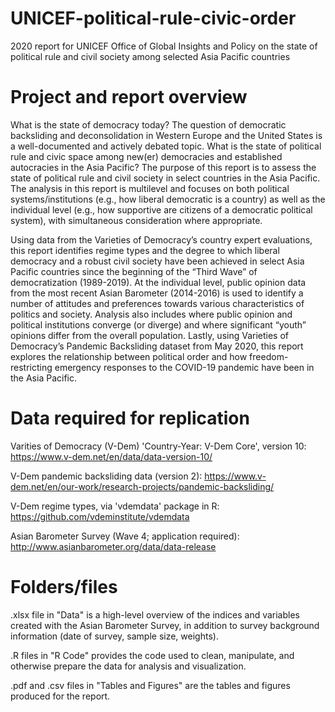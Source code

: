 # UNICEF-political-rule-civic-order

2020 report for UNICEF Office of Global Insights and Policy on the state of political rule and civil society among selected Asia Pacific countries

# Project and report overview

What is the state of democracy today? The question of democratic backsliding and deconsolidation in Western Europe and the United States is a well-documented and actively debated topic. What is the state of political rule and civic space among new(er) democracies and established autocracies in the Asia Pacific? The purpose of this report is to assess the state of political rule and civil society in select countries in the Asia Pacific. The analysis in this report is multilevel and focuses on both political systems/institutions (e.g., how liberal democratic is a country) as well as the individual level (e.g., how supportive are citizens of a democratic political system), with simultaneous consideration where appropriate. 

Using data from the Varieties of Democracy’s country expert evaluations, this report identifies regime types and the degree to which liberal democracy and a robust civil society have been achieved in select Asia Pacific countries since the beginning of the “Third Wave” of democratization (1989-2019). At the individual level, public opinion data from the most recent Asian Barometer (2014-2016) is used to identify a number of attitudes and preferences towards various characteristics of politics and society. Analysis also includes where public opinion and political institutions converge (or diverge) and where significant “youth” opinions differ from the overall population. Lastly, using Varieties of Democracy’s Pandemic Backsliding dataset from May 2020, this report explores the relationship between political order and how freedom-restricting emergency responses to the COVID-19 pandemic have been in the Asia Pacific.


# Data required for replication

Varities of Democracy (V-Dem) 'Country-Year: V-Dem Core', version 10: https://www.v-dem.net/en/data/data-version-10/

V-Dem pandemic backsliding data (version 2): https://www.v-dem.net/en/our-work/research-projects/pandemic-backsliding/

V-Dem regime types, via 'vdemdata' package in R: https://github.com/vdeminstitute/vdemdata

Asian Barometer Survey (Wave 4; application required): http://www.asianbarometer.org/data/data-release


# Folders/files

.xlsx file in "Data" is a high-level overview of the indices and variables created with the Asian Barometer Survey, in addition to survey background information (date of survey, sample size, weights).

.R files in "R Code" provides the code used to clean, manipulate, and otherwise prepare the data for analysis and visualization.

.pdf and .csv files in "Tables and Figures" are the tables and figures produced for the report.

